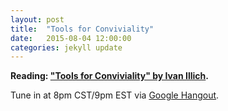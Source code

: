 ```yaml
---
layout: post
title:  "Tools for Conviviality"
date:   2015-08-04 12:00:00
categories: jekyll update
---
```


**Reading: ["Tools for Conviviality" by Ivan Illich](/affirmativeinformationpolicy.html).**

Tune in at 8pm CST/9pm EST via [Google Hangout](https://plus.google.com/hangouts/_/calendar/ZmdyZWdnQGdtYWlsLmNvbQ.uaipecg8anfjp0nqb5g5idob1c?authuser=0).
